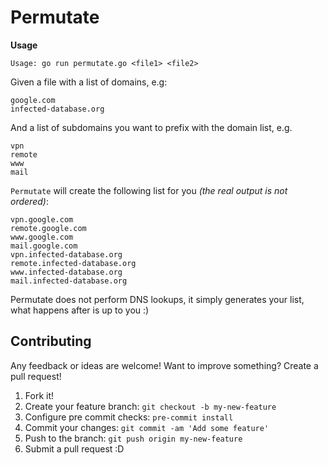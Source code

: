 # Permutate

**Usage**
```
Usage: go run permutate.go <file1> <file2>
```

Given a file with a list of domains, e.g:

```
google.com
infected-database.org
```

And a list of subdomains you want to prefix with the domain list, e.g.

```
vpn
remote
www
mail
```

`Permutate` will create the following list for you _(the real output is not ordered)_:

```
vpn.google.com
remote.google.com
www.google.com
mail.google.com
vpn.infected-database.org
remote.infected-database.org
www.infected-database.org
mail.infected-database.org
```

Permutate does not perform DNS lookups, it simply generates your list, what happens after is up to you :)

## Contributing
Any feedback or ideas are welcome! Want to improve something? Create a pull request!

1. Fork it!
2. Create your feature branch: `git checkout -b my-new-feature`
3. Configure pre commit checks: `pre-commit install`
4. Commit your changes: `git commit -am 'Add some feature'`
5. Push to the branch: `git push origin my-new-feature`
6. Submit a pull request :D
